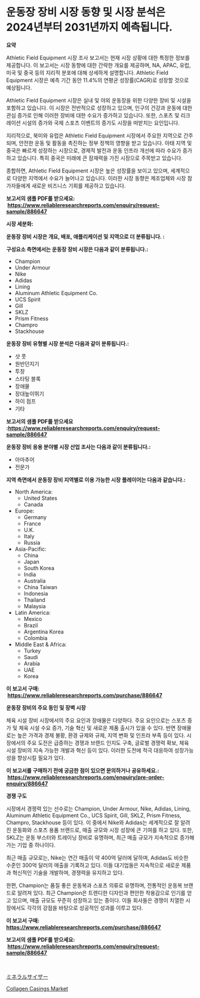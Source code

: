 <p><h1>운동장 장비 시장 동향 및 시장 분석은 2024년부터 2031년까지 예측됩니다.</h1></p><p><strong>요약</strong></p>
<p><p>Athletic Field Equipment 시장 조사 보고서는 현재 시장 상황에 대한 특정한 정보를 제공합니다. 이 보고서는 시장 동향에 대한 간략한 개요를 제공하며, NA, APAC, 유럽, 미국 및 중국 등의 지리적 분포에 대해 상세하게 설명합니다. Athletic Field Equipment 시장은 예측 기간 동안 11.4%의 연평균 성장률(CAGR)로 성장할 것으로 예상됩니다.</p><p>Athletic Field Equipment 시장은 실내 및 야외 운동장을 위한 다양한 장비 및 시설을 포함하고 있습니다. 이 시장은 전반적으로 성장하고 있으며, 인구의 건강과 운동에 대한 관심 증가로 인해 이러한 장비에 대한 수요가 증가하고 있습니다. 또한, 스포츠 및 리크레이션 시설의 증가와 국제 스포츠 이벤트의 증가도 시장을 떠받치는 요인입니다.</p><p>지리적으로, 북미와 유럽은 Athletic Field Equipment 시장에서 주요한 지역으로 간주되며, 안전한 운동 및 활동을 촉진하는 정부 정책의 영향을 받고 있습니다. 아태 지역 및 중국은 빠르게 성장하는 시장으로, 경제적 발전과 운동 인프라 개선에 따라 수요가 증가하고 있습니다. 특히 중국은 미래에 큰 잠재력을 가진 시장으로 주목받고 있습니다.</p><p>종합하면, Athletic Field Equipment 시장은 높은 성장률을 보이고 있으며, 세계적으로 다양한 지역에서 수요가 늘어나고 있습니다. 이러한 시장 동향은 제조업체와 시장 참가자들에게 새로운 비즈니스 기회를 제공하고 있습니다.</p></p>
<p><strong>보고서의 샘플 PDF를 받으세요: &nbsp;<a href="https://www.reliableresearchreports.com/enquiry/request-sample/886647">https://www.reliableresearchreports.com/enquiry/request-sample/886647</a></strong></p>
<p><strong>시장 세분화:</strong></p>
<p><strong> 운동장 장비 시장은 개요, 배포, 애플리케이션 및 지역으로 더 분류됩니다. :</strong></p>
<p><strong>구성요소 측면에서는 운동장 장비 시장은 다음과 같이 분류됩니다.:</strong></p>
<p><ul><li>Champion</li><li>Under Armour</li><li>Nike</li><li>Adidas</li><li>Lining</li><li>Aluminum Athletic Equipment Co.</li><li>UCS Spirit</li><li>Gill</li><li>SKLZ</li><li>Prism Fitness</li><li>Champro</li><li>Stackhouse</li></ul></p>
<p><strong> 운동장 장비 유형별 시장 분석은 다음과 같이 분류됩니다.:</strong></p>
<p><ul><li>샷 풋</li><li>원반던지기</li><li>투창</li><li>스타팅 블록</li><li>장애물</li><li>장대높이뛰기</li><li>하이 점프</li><li>기타</li></ul></p>
<p><strong>보고서의 샘플 PDF를 받으세요 :<a href="https://www.reliableresearchreports.com/enquiry/request-sample/886647">https://www.reliableresearchreports.com/enquiry/request-sample/886647</a></strong></p>
<p><strong> 운동장 장비 응용 분야별 시장 산업 조사는 다음과 같이 분류됩니다.:</strong></p>
<p><ul><li>아마추어</li><li>전문가</li></ul></p>
<p><strong>지역 측면에서 운동장 장비 지역별로 이용 가능한 시장 플레이어는 다음과 같습니다.:</strong></p>
<p><ul>
    <li>
        North America:
        <ul>
            <li>United States</li>
            <li>Canada</li>
        </ul>
    </li>
    <li>
        Europe:
        <ul>
            <li>Germany</li>
            <li>France</li>
            <li>U.K.</li>
            <li>Italy</li>
            <li>Russia</li>
        </ul>
    </li>
    <li>
        Asia-Pacific:
        <ul>
            <li>China</li>
            <li>Japan</li>
            <li>South Korea</li>
            <li>India</li>
            <li>Australia</li>
            <li>China Taiwan</li>
            <li>Indonesia</li>
            <li>Thailand</li>
            <li>Malaysia</li>
        </ul>
    </li>
    <li>
        Latin America:
        <ul>
            <li>Mexico</li>
            <li>Brazil</li>
            <li>Argentina Korea</li>
            <li>Colombia</li>
        </ul>
    </li>
    <li>
        Middle East & Africa:
        <ul>
            <li>Turkey</li>
            <li>Saudi</li>
            <li>Arabia</li>
            <li>UAE</li>
            <li>Korea</li>
        </ul>
    </li>
    </ul></p>
<p><strong>이 보고서 구매: &nbsp;<a href="https://www.reliableresearchreports.com/purchase/886647">https://www.reliableresearchreports.com/purchase/886647</a></strong></p>
<p><strong>운동장 장비의 주요 동인 및 장벽 시장</strong></p>
<p><p>체육 시설 장비 시장에서의 주요 요인과 장애물은 다양하다. 주요 요인으로는 스포츠 증가 및 체육 시설 수요 증가, 기술 혁신 및 새로운 제품 출시가 있을 수 있다. 반면 장애물로는 높은 가격과 경제 불황, 환경 규제와 규제, 지역 변화 및 인프라 부족 등이 있다. 시장에서의 주요 도전은 급증하는 경쟁과 브랜드 인지도 구축, 글로벌 경쟁력 확보, 체육 시설 장비의 지속 가능한 개발과 혁신 등이 있다. 이러한 도전에 적극 대응하여 성장가능성을 향상시킬 필요가 있다.</p></p>
<p><strong>이 보고서를 구매하기 전에 궁금한 점이 있으면 문의하거나 공유하세요.: &nbsp;<a href="https://www.reliableresearchreports.com/enquiry/pre-order-enquiry/886647">https://www.reliableresearchreports.com/enquiry/pre-order-enquiry/886647</a></strong></p>
<p><strong>경쟁 구도</strong></p>
<p><p>시장에서 경쟁력 있는 선수로는 Champion, Under Armour, Nike, Adidas, Lining, Aluminum Athletic Equipment Co., UCS Spirit, Gill, SKLZ, Prism Fitness, Champro, Stackhouse 등이 있다. 이 중에서 Nike와 Adidas는 세계적으로 잘 알려진 운동화와 스포츠 용품 브랜드로, 매출 규모와 시장 성장에 큰 기여를 하고 있다. 또한, SKLZ는 운동 부스터와 트레이닝 장비로 유명하며, 최근 매출 규모가 지속적으로 증가해 가는 기업 중 하나이다.</p><p>최근 매출 규모로는, Nike는 연간 매출이 약 400억 달러에 달하며, Adidas도 비슷한 수준인 300억 달러의 매출을 기록하고 있다. 이들 대기업들은 지속적으로 새로운 제품과 혁신적인 기술을 개발하며, 경쟁력을 유지하고 있다.</p><p>한편, Champion는 품질 좋은 운동복과 스포츠 의류로 유명하며, 전통적인 운동복 브랜드로 알려져 있다. 최근 Champion은 트렌디한 디자인과 편안한 착용감으로 인기를 얻고 있으며, 매출 규모도 꾸준히 성장하고 있는 중이다. 이들 회사들은 경쟁이 치열한 시장에서도 각각의 강점을 바탕으로 성공적인 성과를 이루고 있다.</p></p>
<p><strong>이 보고서 구매: &nbsp; <a href="https://www.reliableresearchreports.com/purchase/886647">https://www.reliableresearchreports.com/purchase/886647</a></strong></p>
<p><strong>보고서의 샘플 PDF를 받으세요: &nbsp;<a href="https://www.reliableresearchreports.com/enquiry/request-sample/886647">https://www.reliableresearchreports.com/enquiry/request-sample/886647</a></strong><strong></strong></p>
<p>&nbsp;</p>
<p><p><a href="https://github.com/Sophiaard2003/Market-Research-Report-List-1/blob/main/999241017386.md">ミネラルサイザー</a></p><p><a href="https://github.com/brenzgnarento/Market-Research-Report-List-1/blob/main/collagen-casings-market.md">Collagen Casings Market</a></p></p>